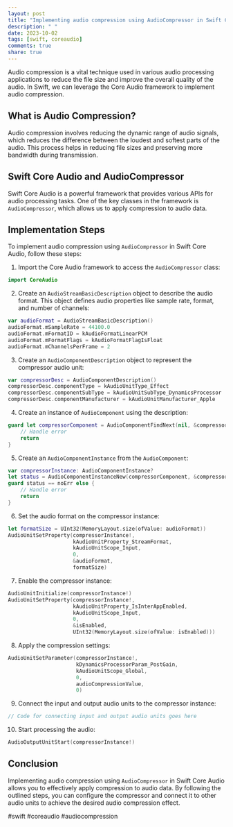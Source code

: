 ```yaml
---
layout: post
title: "Implementing audio compression using AudioCompressor in Swift Core Audio"
description: " "
date: 2023-10-02
tags: [swift, coreaudio]
comments: true
share: true
---
```


Audio compression is a vital technique used in various audio processing applications to reduce the file size and improve the overall quality of the audio. In Swift, we can leverage the Core Audio framework to implement audio compression.

## What is Audio Compression?

Audio compression involves reducing the dynamic range of audio signals, which reduces the difference between the loudest and softest parts of the audio. This process helps in reducing file sizes and preserving more bandwidth during transmission.

## Swift Core Audio and AudioCompressor

Swift Core Audio is a powerful framework that provides various APIs for audio processing tasks. One of the key classes in the framework is `AudioCompressor`, which allows us to apply compression to audio data.

## Implementation Steps

To implement audio compression using `AudioCompressor` in Swift Core Audio, follow these steps:

1. Import the Core Audio framework to access the `AudioCompressor` class:

```swift
import CoreAudio
```

2. Create an `AudioStreamBasicDescription` object to describe the audio format. This object defines audio properties like sample rate, format, and number of channels:

```swift
var audioFormat = AudioStreamBasicDescription()
audioFormat.mSampleRate = 44100.0
audioFormat.mFormatID = kAudioFormatLinearPCM
audioFormat.mFormatFlags = kAudioFormatFlagIsFloat
audioFormat.mChannelsPerFrame = 2
```

3. Create an `AudioComponentDescription` object to represent the compressor audio unit:

```swift
var compressorDesc = AudioComponentDescription()
compressorDesc.componentType = kAudioUnitType_Effect
compressorDesc.componentSubType = kAudioUnitSubType_DynamicsProcessor
compressorDesc.componentManufacturer = kAudioUnitManufacturer_Apple
```

4. Create an instance of `AudioComponent` using the description:

```swift
guard let compressorComponent = AudioComponentFindNext(nil, &compressorDesc) else {
    // Handle error
    return
}
```

5. Create an `AudioComponentInstance` from the `AudioComponent`:

```swift
var compressorInstance: AudioComponentInstance?
let status = AudioComponentInstanceNew(compressorComponent, &compressorInstance)
guard status == noErr else {
    // Handle error
    return
}
```

6. Set the audio format on the compressor instance:

```swift
let formatSize = UInt32(MemoryLayout.size(ofValue: audioFormat))
AudioUnitSetProperty(compressorInstance!,
                     kAudioUnitProperty_StreamFormat,
                     kAudioUnitScope_Input,
                     0,
                     &audioFormat,
                     formatSize)
```

7. Enable the compressor instance:

```swift
AudioUnitInitialize(compressorInstance!)
AudioUnitSetProperty(compressorInstance!,
                     kAudioUnitProperty_IsInterAppEnabled,
                     kAudioUnitScope_Input,
                     0,
                     &isEnabled,
                     UInt32(MemoryLayout.size(ofValue: isEnabled)))
```

8. Apply the compression settings:

```swift
AudioUnitSetParameter(compressorInstance!,
                      kDynamicsProcessorParam_PostGain,
                      kAudioUnitScope_Global,
                      0,
                      audioCompressionValue,
                      0)
```

9. Connect the input and output audio units to the compressor instance:

```swift
// Code for connecting input and output audio units goes here
```

10. Start processing the audio:

```swift
AudioOutputUnitStart(compressorInstance!)
```

## Conclusion

Implementing audio compression using `AudioCompressor` in Swift Core Audio allows you to effectively apply compression to audio data. By following the outlined steps, you can configure the compressor and connect it to other audio units to achieve the desired audio compression effect.

#swift #coreaudio #audiocompression